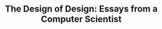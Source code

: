 ---
title: "The Design of Design: Essays from a Computer Scientist"
showDate: false
draft: false
tags: ["classic","poem"]
link: "https://www.amazon.com/gp/product/0201362988/ref=ox_sc_act_title_5?smid=ATVPDKIKX0DER&psc=1"
read: ""
---